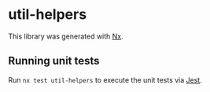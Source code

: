 # util-helpers

This library was generated with [Nx](https://nx.dev).

## Running unit tests

Run `nx test util-helpers` to execute the unit tests via [Jest](https://jestjs.io).
